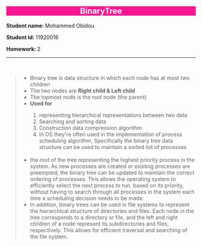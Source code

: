 <h2 style='background:deeppink; border:0; color:white'><center>BinaryTree</center></h2>

<p> <b>Student name: </b>Mohammed Obidou</p>
<p> <b>Student Id: </b> 11920016</p>
<p> <b>Homework: </b>2</p>

---

<br>
<blockquote>
<ul>
<li>Binary tree is data structure in which each node has at most two children</li>
<li>The two nodes are <b>Right child & Left child</b></li>
<li>The topmost node is the root node (the parent)</li>
<li><b>Used for</b> </li>

<ol>
<li>representing hierarchical representations between two data</li>
<li>Searching and sorting data</li>
<li>Construction data compression algorithm</li>
<li>In OS they're often used in the implementation of process scheduling algorithm, Specifically the binary tree data structure can be used to maintain a sorted list of processes</li>
</ol>

<br>
<li> the root of the tree representing the highest priority process in the system. As new processes are created or existing processes are preempted, the binary tree can be updated to maintain the correct ordering of processes. This allows the operating system to efficiently select the next process to run, based on its priority, without having to search through all processes in the system each time a scheduling decision needs to be made.</li>
<li>In addition, binary trees can be used in file systems to represent the hierarchical structure of directories and files. Each node in the tree corresponds to a directory or file, and the left and right children of a node represent its subdirectories and files, respectively. This allows for efficient traversal and searching of the file system.</li>
</ul>
</blockquote>